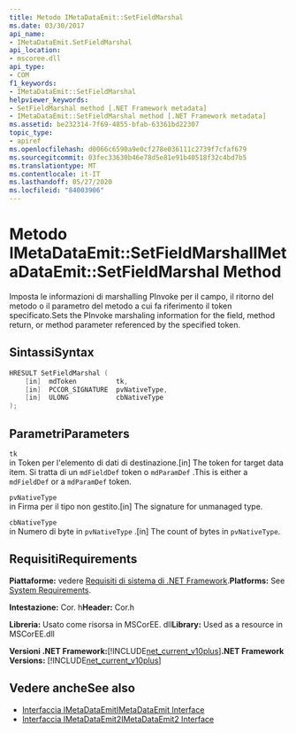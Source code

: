 ```yaml
---
title: Metodo IMetaDataEmit::SetFieldMarshal
ms.date: 03/30/2017
api_name:
- IMetaDataEmit.SetFieldMarshal
api_location:
- mscoree.dll
api_type:
- COM
f1_keywords:
- IMetaDataEmit::SetFieldMarshal
helpviewer_keywords:
- SetFieldMarshal method [.NET Framework metadata]
- IMetaDataEmit::SetFieldMarshal method [.NET Framework metadata]
ms.assetid: be232314-7f69-4855-bfab-63361bd22307
topic_type:
- apiref
ms.openlocfilehash: d0066c6590a9e0cf278e036111c2739f7cfaf679
ms.sourcegitcommit: 03fec33630b46e78d5e81e91b40518f32c4bd7b5
ms.translationtype: MT
ms.contentlocale: it-IT
ms.lasthandoff: 05/27/2020
ms.locfileid: "84003906"
---
```

# <a name="imetadataemitsetfieldmarshal-method"></a><span data-ttu-id="0ab7b-102">Metodo IMetaDataEmit::SetFieldMarshal</span><span class="sxs-lookup"><span data-stu-id="0ab7b-102">IMetaDataEmit::SetFieldMarshal Method</span></span>
<span data-ttu-id="0ab7b-103">Imposta le informazioni di marshalling PInvoke per il campo, il ritorno del metodo o il parametro del metodo a cui fa riferimento il token specificato.</span><span class="sxs-lookup"><span data-stu-id="0ab7b-103">Sets the PInvoke marshaling information for the field, method return, or method parameter referenced by the specified token.</span></span>  
  
## <a name="syntax"></a><span data-ttu-id="0ab7b-104">Sintassi</span><span class="sxs-lookup"><span data-stu-id="0ab7b-104">Syntax</span></span>  
  
```cpp  
HRESULT SetFieldMarshal (  
    [in]  mdToken          tk,
    [in]  PCCOR_SIGNATURE  pvNativeType,
    [in]  ULONG            cbNativeType
);  
```  
  
## <a name="parameters"></a><span data-ttu-id="0ab7b-105">Parametri</span><span class="sxs-lookup"><span data-stu-id="0ab7b-105">Parameters</span></span>  
 `tk`  
 <span data-ttu-id="0ab7b-106">in Token per l'elemento di dati di destinazione.</span><span class="sxs-lookup"><span data-stu-id="0ab7b-106">[in] The token for target data item.</span></span> <span data-ttu-id="0ab7b-107">Si tratta di un `mdFieldDef` token o `mdParamDef` .</span><span class="sxs-lookup"><span data-stu-id="0ab7b-107">This is either a `mdFieldDef` or a `mdParamDef` token.</span></span>  
  
 `pvNativeType`  
 <span data-ttu-id="0ab7b-108">in Firma per il tipo non gestito.</span><span class="sxs-lookup"><span data-stu-id="0ab7b-108">[in] The signature for unmanaged type.</span></span>  
  
 `cbNativeType`  
 <span data-ttu-id="0ab7b-109">in Numero di byte in `pvNativeType` .</span><span class="sxs-lookup"><span data-stu-id="0ab7b-109">[in] The count of bytes in `pvNativeType`.</span></span>  
  
## <a name="requirements"></a><span data-ttu-id="0ab7b-110">Requisiti</span><span class="sxs-lookup"><span data-stu-id="0ab7b-110">Requirements</span></span>  
 <span data-ttu-id="0ab7b-111">**Piattaforme:** vedere [Requisiti di sistema di .NET Framework](../../get-started/system-requirements.md).</span><span class="sxs-lookup"><span data-stu-id="0ab7b-111">**Platforms:** See [System Requirements](../../get-started/system-requirements.md).</span></span>  
  
 <span data-ttu-id="0ab7b-112">**Intestazione:** Cor. h</span><span class="sxs-lookup"><span data-stu-id="0ab7b-112">**Header:** Cor.h</span></span>  
  
 <span data-ttu-id="0ab7b-113">**Libreria:** Usato come risorsa in MSCorEE. dll</span><span class="sxs-lookup"><span data-stu-id="0ab7b-113">**Library:** Used as a resource in MSCorEE.dll</span></span>  
  
 <span data-ttu-id="0ab7b-114">**Versioni .NET Framework:**[!INCLUDE[net_current_v10plus](../../../../includes/net-current-v10plus-md.md)]</span><span class="sxs-lookup"><span data-stu-id="0ab7b-114">**.NET Framework Versions:** [!INCLUDE[net_current_v10plus](../../../../includes/net-current-v10plus-md.md)]</span></span>  
  
## <a name="see-also"></a><span data-ttu-id="0ab7b-115">Vedere anche</span><span class="sxs-lookup"><span data-stu-id="0ab7b-115">See also</span></span>

- [<span data-ttu-id="0ab7b-116">Interfaccia IMetaDataEmit</span><span class="sxs-lookup"><span data-stu-id="0ab7b-116">IMetaDataEmit Interface</span></span>](imetadataemit-interface.md)
- [<span data-ttu-id="0ab7b-117">Interfaccia IMetaDataEmit2</span><span class="sxs-lookup"><span data-stu-id="0ab7b-117">IMetaDataEmit2 Interface</span></span>](imetadataemit2-interface.md)
